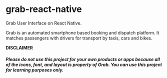 # grab-react-native
Grab User Interface on React Native.

Grab is an automated smartphone based booking and dispatch platform. It matches passengers with drivers for transport by taxis, cars and bikes.



**DISCLAIMER**
##### _Please do not use this project for your own products or apps because all of the icons, font, and layout is property of Grab. You can use this project for learning purposes only._ #####
